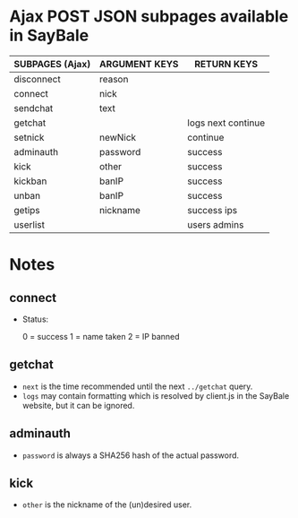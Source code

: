 # Ajax POST JSON subpages available in SayBale
| SUBPAGES (Ajax) | ARGUMENT KEYS | RETURN KEYS        |
|-----------------|---------------|--------------------|
| disconnect      | reason        |                    |
| connect         | nick          |                    |
| sendchat        | text          |                    |
| getchat         |               | logs next continue |
| setnick         | newNick       | continue           |
| adminauth       | password      | success            |
| kick            | other         | success            |
| kickban         | banIP         | success            |
| unban           | banIP         | success            |
| getips          | nickname      | success ips        |
| userlist        |               | users admins       |

# Notes
## connect
- Status:

    0 = success
    1 = name taken
    2 = IP banned

## getchat
- `next` is the time recommended until the next `../getchat` query. 
- `logs` may contain formatting which is resolved by client.js in the SayBale website, but it can be ignored.

## adminauth
- `password` is always a SHA256 hash of the actual password.

## kick
- `other` is the nickname of the (un)desired user.
